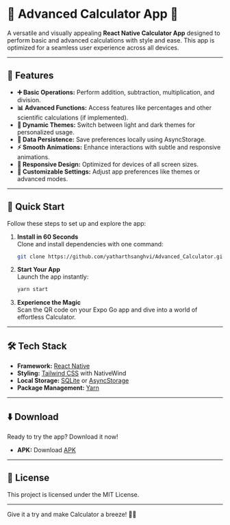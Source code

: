 # 🧮 Advanced Calculator App 📱
A versatile and visually appealing **React Native Calculator App** designed to perform basic and advanced calculations with style and ease. This app is optimized for a seamless user experience across all devices.

---

## 🌟 Features
- **➕ Basic Operations:** Perform addition, subtraction, multiplication, and division.
- **📊 Advanced Functions:** Access features like percentages and other scientific calculations (if implemented).
- **🌈 Dynamic Themes:** Switch between light and dark themes for personalized usage.
- **📂 Data Persistence:** Save preferences locally using AsyncStorage.
- **⚡ Smooth Animations:** Enhance interactions with subtle and responsive animations.
- **📱 Responsive Design:** Optimized for devices of all screen sizes.
- **🔧 Customizable Settings:** Adjust app preferences like themes or advanced modes.
 
---

## 🚀 Quick Start  
Follow these steps to set up and explore the app:  

1. **Install in 60 Seconds**  
   Clone and install dependencies with one command:  
   ```bash  
   git clone https://github.com/yatharthsanghvi/Advanced_Calculator.git 
   ```  

2. **Start Your App**  
   Launch the app instantly:  
   ```bash  
   yarn start  
   ```  

3. **Experience the Magic**  
   Scan the QR code on your Expo Go app and dive into a world of effortless Calculator.  

---

## 🛠️ Tech Stack  
- **Framework:** [React Native](https://reactnative.dev/)  
- **Styling:** [Tailwind CSS](https://tailwindcss.com/) with NativeWind  
- **Local Storage:** [SQLite](https://github.com/andpor/react-native-sqlite-storage) or [AsyncStorage](https://react-native-async-storage.github.io/async-storage/)  
- **Package Management:** [Yarn](https://yarnpkg.com/)  

---

## ⬇️ Download
Ready to try the app? Download it now!

- **APK:** Download [APK](https://github.com/yatharthsanghvi/Advanced_Calculator/releases/tag/1.0)

---

## 📜 License  
This project is licensed under the MIT License.  

---
Give it a try and make Calculator a breeze! 📝✨
